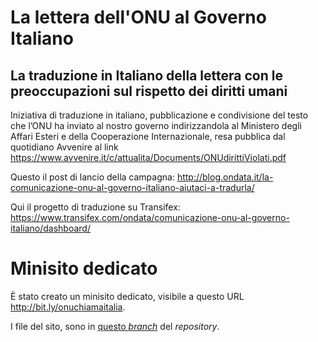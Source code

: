 # La lettera dell'ONU al Governo Italiano

## La traduzione in Italiano della lettera con le preoccupazioni sul rispetto dei diritti umani

Iniziativa di traduzione in italiano, pubblicazione e condivisione del testo che l’ONU ha inviato al nostro governo indirizzandola al Ministero degli Affari Esteri e della Cooperazione Internazionale, resa pubblica dal quotidiano Avvenire al link https://www.avvenire.it/c/attualita/Documents/ONUdirittiViolati.pdf

Questo il post di lancio della campagna: http://blog.ondata.it/la-comunicazione-onu-al-governo-italiano-aiutaci-a-tradurla/

Qui il progetto di traduzione su Transifex: https://www.transifex.com/ondata/comunicazione-onu-al-governo-italiano/dashboard/

# Minisito dedicato

È stato creato un minisito dedicato, visibile a questo URL http://bit.ly/onuchiamaitalia.

I file del sito, sono in [questo *branch*](https://github.com/ondata/ONUGovernotalianoDirittiUmani/tree/gh-pages) del *repository*.
